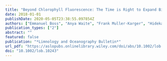 ```yaml
---
title: "Beyond Chlorophyll Fluorescence: The Time is Right to Expand Biological Measurements in Ocean Observing Programs"
date: 2018-01-01
publishDate: 2020-05-05T23:38:55.097854Z
authors: ["Emmanuel Boss", "Anya Waite", "Frank Muller‐Karger", "Hidekatsu Yamazaki", "Rik Wanninkhof", "Julia Uitz", "Sandy Thomalla", "Heidi Sosik", "Bernadette Sloyan", "Anthony Richardson", "Patricia Miloslavich", "Johannes Karstensen", "Gérald Grégori", "Katja Fennel", "Herve Claustre", "Marcela Cornejo", "Ilana Berman‐Frank", "Sonia Batten", "Silvia Acinas"]
publication_types: ["2"]
abstract: ""
featured: false
publication: "*Limnology and Oceanography Bulletin*"
url_pdf: "https://aslopubs.onlinelibrary.wiley.com/doi/abs/10.1002/lob.10243"
doi: "10.1002/lob.10243"
---
```


